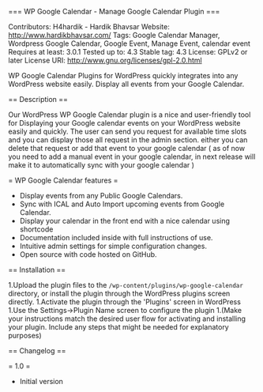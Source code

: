 === WP Google Calendar - Manage Google Calendar Plugin ===

Contributors: H4hardik - Hardik Bhavsar
Website: http://www.hardikbhavsar.com/
Tags: Google Calendar Manager, Wordpress Google Calendar, Google Event, Manage Event, calendar event
Requires at least: 3.0.1
Tested up to: 4.3
Stable tag: 4.3
License: GPLv2 or later
License URI: http://www.gnu.org/licenses/gpl-2.0.html

WP Google Calendar Plugins for WordPress quickly integrates into any WordPress website easily. Display all events from your Google Calendar.

== Description ==

Our WordPress WP Google Calendar  plugin is a nice and user-friendly tool for Displaying your Google calendar events on your WordPress website easily and quickly. The user can send you request for available time slots and you can display those all request in the admin section. either you can delete that request or add that event to your google calendar ( as of now you need to add a manual event in your google calendar, in next release will make it to automatically sync with your google calendar )  

= WP Google Calendar features =

* Display events from any Public Google Calendars.
* Sync with ICAL and Auto Import upcoming events from Google Calendar.
* Display your calendar in the front end with a nice calendar using shortcode
* Documentation included inside with full instructions of use.
* Intuitive admin settings for simple configuration changes.
* Open source with code hosted on GitHub.

== Installation ==

1.Upload the plugin files to the `/wp-content/plugins/wp-google-calendar` directory, or install the plugin through the WordPress plugins screen directly.
1.Activate the plugin through the 'Plugins' screen in WordPress
1.Use the Settings->Plugin Name screen to configure the plugin
1.(Make your instructions match the desired user flow for activating and installing your plugin. Include any steps that might be needed for explanatory purposes)

== Changelog ==

= 1.0 =
* Initial version
